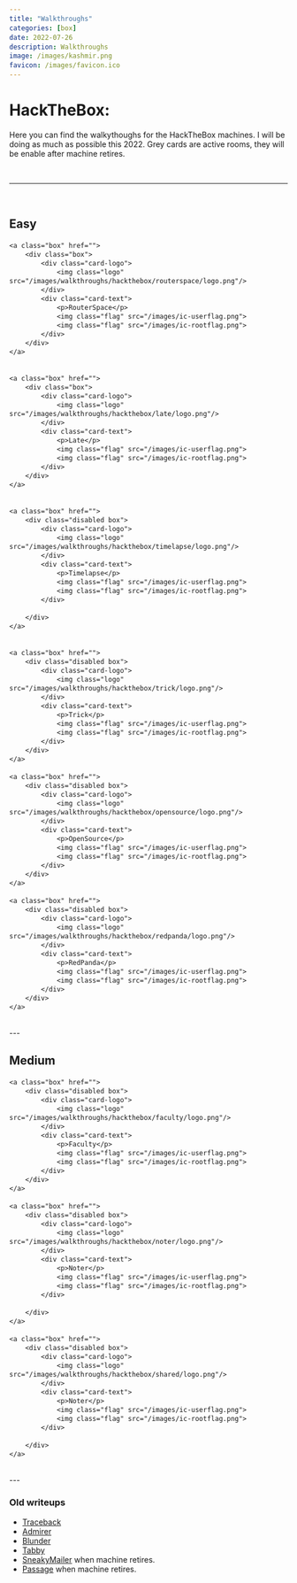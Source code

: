 ```yaml
---
title: "Walkthroughs"
categories: [box]
date: 2022-07-26
description: Walkthroughs
image: /images/kashmir.png
favicon: /images/favicon.ico
---
```


# HackTheBox:

Here you can find the walkythoughs for the HackTheBox machines. I will be doing as much as possible this 2022. Grey cards are active rooms, they will be enable after machine retires.

<script src="https://www.hackthebox.eu/badge/365669"></script>

<br>

---

<br>

## Easy

<div class="grid">

	<a class="box" href="">
		<div class="box">
			<div class="card-logo">
				<img class="logo" src="/images/walkthroughs/hackthebox/routerspace/logo.png"/>
			</div>
			<div class="card-text">
				<p>RouterSpace</p>
				<img class="flag" src="/images/ic-userflag.png">
				<img class="flag" src="/images/ic-rootflag.png">
			</div>
		</div>
	</a>
	

	<a class="box" href="">
		<div class="box">
			<div class="card-logo">
				<img class="logo" src="/images/walkthroughs/hackthebox/late/logo.png"/>
			</div>
			<div class="card-text">
				<p>Late</p>
				<img class="flag" src="/images/ic-userflag.png">
				<img class="flag" src="/images/ic-rootflag.png">
			</div>
		</div>
	</a>


	<a class="box" href="">
		<div class="disabled box">
			<div class="card-logo">
				<img class="logo" src="/images/walkthroughs/hackthebox/timelapse/logo.png"/>
			</div>
			<div class="card-text">
				<p>Timelapse</p>
				<img class="flag" src="/images/ic-userflag.png">
				<img class="flag" src="/images/ic-rootflag.png">
			</div>

		</div>
	</a>

	
	<a class="box" href="">
		<div class="disabled box">
			<div class="card-logo">
				<img class="logo" src="/images/walkthroughs/hackthebox/trick/logo.png"/>
			</div>
			<div class="card-text">
				<p>Trick</p>
				<img class="flag" src="/images/ic-userflag.png">
				<img class="flag" src="/images/ic-rootflag.png">
			</div>
		</div>
	</a>

	<a class="box" href="">
		<div class="disabled box">
			<div class="card-logo">
				<img class="logo" src="/images/walkthroughs/hackthebox/opensource/logo.png"/>
			</div>
			<div class="card-text">
				<p>OpenSource</p>
				<img class="flag" src="/images/ic-userflag.png">
				<img class="flag" src="/images/ic-rootflag.png">
			</div>
		</div>
	</a>

	<a class="box" href="">
		<div class="disabled box">
			<div class="card-logo">
				<img class="logo" src="/images/walkthroughs/hackthebox/redpanda/logo.png"/>
			</div>
			<div class="card-text">
				<p>RedPanda</p>
				<img class="flag" src="/images/ic-userflag.png">
				<img class="flag" src="/images/ic-rootflag.png">
			</div>
		</div>
	</a>

</div>

<br>
---
<br>


## Medium

<div class="grid">

	<a class="box" href="">
		<div class="disabled box">
			<div class="card-logo">
				<img class="logo" src="/images/walkthroughs/hackthebox/faculty/logo.png"/>
			</div>
			<div class="card-text">
				<p>Faculty</p>
				<img class="flag" src="/images/ic-userflag.png">
				<img class="flag" src="/images/ic-rootflag.png">
			</div>
		</div>
	</a>

	<a class="box" href="">
		<div class="disabled box">
			<div class="card-logo">
				<img class="logo" src="/images/walkthroughs/hackthebox/noter/logo.png"/>
			</div>
			<div class="card-text">
				<p>Noter</p>
				<img class="flag" src="/images/ic-userflag.png">
				<img class="flag" src="/images/ic-rootflag.png">
			</div>

		</div>
	</a>

	<a class="box" href="">
		<div class="disabled box">
			<div class="card-logo">
				<img class="logo" src="/images/walkthroughs/hackthebox/shared/logo.png"/>
			</div>
			<div class="card-text">
				<p>Noter</p>
				<img class="flag" src="/images/ic-userflag.png">
				<img class="flag" src="/images/ic-rootflag.png">
			</div>

		</div>
	</a>

</div>

<br>
---
<br>


### Old writeups
- [Traceback](/walkthroughs/hackthebox/traceback)
- [Admirer](/walkthroughs/hackthebox/admirer)
- [Blunder]() 
- [Tabby](/walkthroughs/hackthebox/tabby) 
- [SneakyMailer]() when machine retires.
- [Passage]() when machine retires.